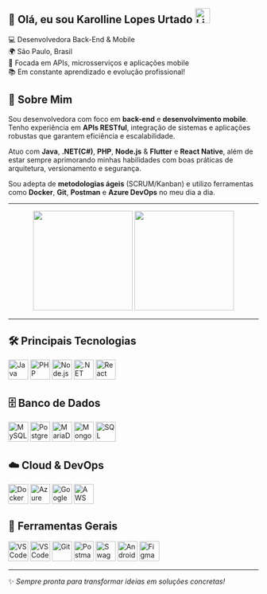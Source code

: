 ## 👋 Olá, eu sou Karolline Lopes Urtado <a href="https://www.linkedin.com/in/karolline-lopes-urtado-dev" target="_blank"><img src="https://cdn.jsdelivr.net/gh/devicons/devicon@latest/icons/linkedin/linkedin-original.svg" width="30" alt="LinkedIn"/></a>

💻 Desenvolvedora Back-End & Mobile  
🌍 São Paulo, Brasil  
🎯 Focada em APIs, microsserviços e aplicações mobile  
📚 Em constante aprendizado e evolução profissional!

## 🚀 Sobre Mim
Sou desenvolvedora com foco em **back-end** e **desenvolvimento mobile**. Tenho experiência em **APIs RESTful**, integração de sistemas e aplicações robustas que garantem eficiência e escalabilidade.

Atuo com **Java**, **.NET(C#)**, **PHP**, **Node.js** & **Flutter** e **React Native**, além de estar sempre aprimorando minhas habilidades com boas práticas de arquitetura, versionamento e segurança.

Sou adepta de **metodologias ágeis** (SCRUM/Kanban) e utilizo ferramentas como **Docker**, **Git**, **Postman** e **Azure DevOps** no meu dia a dia.

---

<div align="center">
  <img src="https://github-readme-stats.vercel.app/api?username=KarollineLUP-dev&show_icons=true&theme=radical" height="200"/>
  <img src="https://github-readme-stats.vercel.app/api/top-langs/?username=KarollineLUP-dev&layout=donut&theme=tokyonight" height="200"/>
</div>

---

## 🛠️ **Principais Tecnologias**
<div align="left"> 
  <img src="https://cdn.jsdelivr.net/gh/devicons/devicon@latest/icons/java/java-original.svg" width="40" alt="Java"/> 
  <img src="https://cdn.jsdelivr.net/gh/devicons/devicon@latest/icons/php/php-original.svg" width="40" alt="PHP"/>
  <img src="https://cdn.jsdelivr.net/gh/devicons/devicon@latest/icons/nodejs/nodejs-original.svg" width="40" alt="Node.js"/>
  <img src="https://cdn.jsdelivr.net/gh/devicons/devicon@latest/icons/dot-net/dot-net-original.svg" width="40" alt=".NET"/>
<!--   <img src="https://cdn.jsdelivr.net/gh/devicons/devicon@latest/icons/flutter/flutter-original.svg" width="40" alt="Flutter"/> -->
  <img src="https://cdn.jsdelivr.net/gh/devicons/devicon@latest/icons/react/react-original.svg" width="40" alt="React Native"/> 
</div>

## 🗄️ **Banco de Dados**
<div align="left"> 
  <img src="https://cdn.jsdelivr.net/gh/devicons/devicon@latest/icons/mysql/mysql-original.svg" width="40" alt="MySQL"/>
  <img src="https://cdn.jsdelivr.net/gh/devicons/devicon@latest/icons/postgresql/postgresql-original.svg" width="40" alt="PostgreSQL"/>
  <img src="https://cdn.jsdelivr.net/gh/devicons/devicon@latest/icons/mariadb/mariadb-original.svg" width="40" alt="MariaDB"/>
  <img src="https://cdn.jsdelivr.net/gh/devicons/devicon@latest/icons/mongodb/mongodb-original.svg" width="40" alt="MongoDB"/>
  <img src="https://cdn.jsdelivr.net/gh/devicons/devicon@latest/icons/microsoftsqlserver/microsoftsqlserver-plain.svg" width="40" alt="SQL Server"/>
</div>

## ☁️ **Cloud & DevOps**
<div align="left"> 
  <img src="https://cdn.jsdelivr.net/gh/devicons/devicon@latest/icons/docker/docker-original.svg" width="40" alt="Docker"/> 
  <img src="https://cdn.jsdelivr.net/gh/devicons/devicon@latest/icons/azure/azure-original.svg" width="40" alt="Azure"/> 
  <img src="https://cdn.jsdelivr.net/gh/devicons/devicon@latest/icons/googlecloud/googlecloud-original.svg" width="40" alt="Google Cloud"/> 
  <img src="https://cdn.jsdelivr.net/gh/devicons/devicon@latest/icons/amazonwebservices/amazonwebservices-original-wordmark.svg" width="40" alt="AWS"/> </div>
</div>

## 🧰 **Ferramentas Gerais**
<div align="left"> 
  <img src="https://cdn.jsdelivr.net/gh/devicons/devicon@latest/icons/vscode/vscode-original.svg" width="40" alt="VS Code"/> 
   <img src="https://cdn.jsdelivr.net/gh/devicons/devicon@latest/icons/visualstudio/visualstudio-original.svg" width="40" alt="VS Code"/> 
  <img src="https://cdn.jsdelivr.net/gh/devicons/devicon@latest/icons/git/git-original.svg" width="40" alt="Git"/> 
  <img src="https://cdn.jsdelivr.net/gh/devicons/devicon@latest/icons/postman/postman-original.svg" width="40" alt="Postman"/> 
  <img src="https://cdn.jsdelivr.net/gh/devicons/devicon@latest/icons/swagger/swagger-original.svg" width="40" alt="Swagger"/> 
  <img src="https://cdn.jsdelivr.net/gh/devicons/devicon@latest/icons/androidstudio/androidstudio-original.svg" width="40" alt="Android Studio"/> 
   <img src="https://cdn.jsdelivr.net/gh/devicons/devicon@latest/icons/figma/figma-original.svg" width="40" alt="Figma"/> 
</div>

---
✨ *Sempre pronta para transformar ideias em soluções concretas!*


